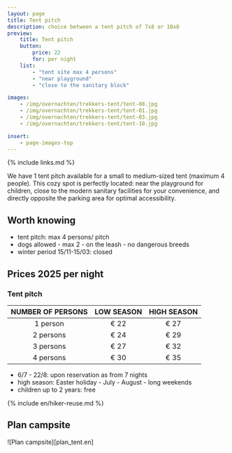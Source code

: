 ```yaml
---
layout: page
title: Tent pitch
description: choice between a tent pitch of 7x8 or 10x8
preview:
    title: Tent pitch
    button:
        price: 22
        for: per night     
    list:
        - "tent site max 4 persons"
        - "near playground"
        - "close to the sanitary block"

images:
    - /img/overnachten/trekkers-tent/tent-08.jpg
    - /img/overnachten/trekkers-tent/tent-01.jpg
    - /img/overnachten/trekkers-tent/tent-03.jpg
    - /img/overnachten/trekkers-tent/tent-10.jpg

insert:
    - page-images-top
---
```

{% include links.md %}

We have 1 tent pitch available for a small to medium-sized tent (maximum 4 people). This cozy spot is perfectly located: near the playground for children, close to the modern sanitary facilities for your convenience, and directly opposite the parking area for optimal accessibility.

## Worth knowing

- tent pitch: max 4 persons/ pitch
- dogs allowed - max 2 - on the leash - no dangerous breeds
- winter period 15/11-15/03: closed

## Prices 2025 per night

### Tent pitch

NUMBER OF PERSONS | LOW SEASON | HIGH SEASON      
:----------------:|:----------:|:-----------:|
1 person          |€ 22        |€ 27
2 persons         |€ 24        |€ 29         
3 persons         |€ 27        |€ 32
4 persons         |€ 30        |€ 35

* 6/7 - 22/8: upon reservation as from 7 nights
* high season: Easter holiday - July - August - long weekends
* children up to 2 years: free


{% include en/hiker-reuse.md %}


## Plan campsite

![Plan campsite][plan_tent.en]
